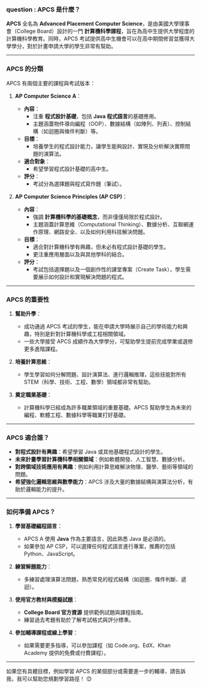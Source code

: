 ### question : **APCS 是什麼？**

**APCS** 全名為 **Advanced Placement Computer Science**，是由美國大學理事會（College Board）設計的一門 **計算機科學課程**，旨在為高中生提供大學程度的計算機科學教育。同時，APCS 考試提供高中生機會可以在高中期間修習並獲得大學學分，對於計畫申請大學的學生非常有幫助。

---

### **APCS 的分類**

APCS 有兩個主要的課程與考試版本：
1. **AP Computer Science A**：
   - **內容**：
     - 注重 **程式設計基礎**，包括 **Java 程式語言**的基礎應用。
     - 主題涵蓋物件導向編程（OOP）、數據結構（如陣列、列表）、控制結構（如迴圈與條件判斷）等。
   - **目標**：
     - 培養學生的程式設計能力，讓學生能夠設計、實現及分析解決實際問題的演算法。
   - **適合對象**：
     - 希望學習程式設計基礎的高中生。
   - **評分**：
     - 考試分為選擇題與程式寫作題（筆試）。
  
2. **AP Computer Science Principles (AP CSP)**：
   - **內容**：
     - 強調 **計算機科學的基礎概念**，而非僅僅局限於程式設計。
     - 主題涵蓋計算思維（Computational Thinking）、數據分析、互聯網運作原理、網路安全、以及如何利用科技解決問題。
   - **目標**：
     - 適合對計算機科學有興趣，但未必有程式設計基礎的學生。
     - 更注重應用層面以及與其他學科的結合。
   - **評分**：
     - 考試包括選擇題以及一個創作性的課堂專案（Create Task），學生需要展示如何設計和實現解決問題的程式。

---

### **APCS 的重要性**
1. **幫助升學**：
   - 成功通過 APCS 考試的學生，能在申請大學時展示自己的學術能力和興趣，特別是針對計算機科學或工程相關領域。
   - 一些大學接受 APCS 成績作為大學學分，可幫助學生提前完成學業或選修更多進階課程。

2. **培養計算思維**：
   - 學生學習如何分解問題、設計演算法、進行邏輯推理，這些技能對所有 STEM（科學、技術、工程、數學）領域都非常有幫助。

3. **奠定職業基礎**：
   - 計算機科學已經成為許多職業領域的重要基礎。APCS 幫助學生為未來的編程、軟體工程、數據科學等職業打好基礎。

---

### **APCS 適合誰？**
- **對程式設計有興趣**：希望學習 Java 或其他基礎程式設計的學生。
- **未來計畫學習計算機科學相關領域**：例如軟體開發、人工智慧、數據分析。
- **對跨領域技術應用有興趣**：例如利用計算思維解決物理、醫學、藝術等領域的問題。
- **希望強化邏輯思維與數學能力**：APCS 涉及大量的數據結構與演算法分析，有助於邏輯能力的提升。

---

### **如何準備 APCS？**
1. **學習基礎編程語言**：
   - APCS A 使用 **Java** 作為主要語言，因此熟悉 Java 是必須的。
   - 如果參加 AP CSP，可以選擇任何程式語言進行專案，推薦的包括 Python、JavaScript。

2. **練習解題能力**：
   - 多練習處理演算法問題，熟悉常見的程式結構（如迴圈、條件判斷、遞迴）。

3. **使用官方教材與模擬試題**：
   - **College Board 官方資源** 提供範例試題與課程指南。
   - 練習過去考題有助於了解考試格式與評分標準。

4. **參加輔導課程或線上學習**：
   - 如果需要更多指導，可以參加課程（如 Code.org、EdX、Khan Academy 提供的免費或付費課程）。

---

如果您有具體目標，例如學習 APCS 的某個部分或需要進一步的輔導，請告訴我，我可以幫助您規劃學習路徑！ 😊

